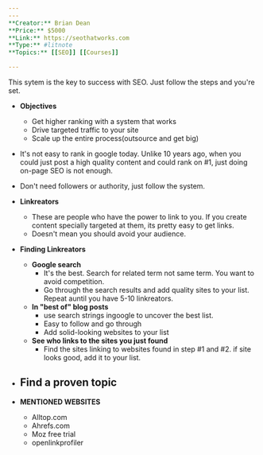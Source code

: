 ```yaml
---
---
**Creator:** Brian Dean
**Price:** $5000
**Link:** https://seothatworks.com
**Type:** #litnote 
**Topics:** [[SEO]] [[Courses]]

---
```

This sytem is the key to success with SEO. Just follow the steps and you're set. 

- **Objectives**
	- Get higher ranking with a system that works
	- Drive targeted traffic to your site
	- Scale up the entire process(outsource and get big)
- It's not easy to rank in google today. Unlike 10 years ago, when you could just post a high quality content and could rank on #1, just doing on-page SEO is not enough. 
- Don't need followers or authority, just follow the system.
- **Linkreators**
	- These are people who have the power to link to you. If you create content specially targeted at them, its pretty easy to get links.
	- Doesn't mean you should avoid your audience.
- **Finding Linkreators**
	- **Google search**
		- It's the best. Search for related term not same term. You want to avoid competition.
		- Go through the search results and add quality sites to your list. Repeat auntil you have 5-10 linkreators.
	- **In "best of" blog posts**
		- use search strings ingoogle to uncover the best list. 
		- Easy to follow and go through
		- Add solid-looking websites to your list
	- **See who links to the sites you just found**
		- Find the sites linking to websites found in step #1 and #2. if site looks good, add it to your list.
- **Find a proven topic**
	- 




- **MENTIONED WEBSITES**
	- Alltop.com
	- Ahrefs.com
	- Moz free trial
	- openlinkprofiler